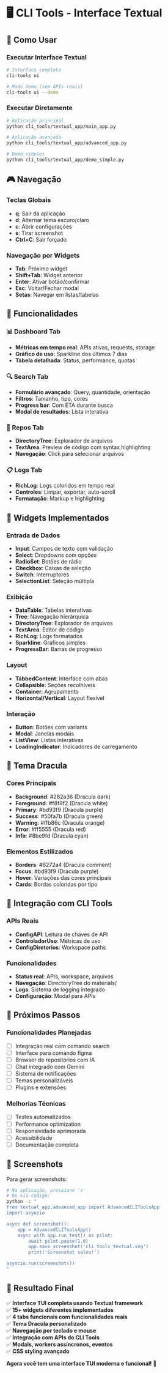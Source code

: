 # 🖥️ CLI Tools - Interface Textual

## 🚀 Como Usar

### Executar Interface Textual
```bash
# Interface completa
cli-tools ui

# Modo demo (sem APIs reais)
cli-tools ui --demo
```

### Executar Diretamente
```bash
# Aplicação principal
python cli_tools/textual_app/main_app.py

# Aplicação avançada
python cli_tools/textual_app/advanced_app.py

# Demo simples
python cli_tools/textual_app/demo_simple.py
```

## 🎮 Navegação

### Teclas Globais
- **q**: Sair da aplicação
- **d**: Alternar tema escuro/claro
- **c**: Abrir configurações
- **s**: Tirar screenshot
- **Ctrl+C**: Sair forçado

### Navegação por Widgets
- **Tab**: Próximo widget
- **Shift+Tab**: Widget anterior
- **Enter**: Ativar botão/confirmar
- **Esc**: Voltar/Fechar modal
- **Setas**: Navegar em listas/tabelas

## 🎯 Funcionalidades

### 📊 Dashboard Tab
- **Métricas em tempo real**: APIs ativas, requests, storage
- **Gráfico de uso**: Sparkline dos últimos 7 dias
- **Tabela detalhada**: Status, performance, quotas

### 🔍 Search Tab
- **Formulário avançado**: Query, quantidade, orientação
- **Filtros**: Tamanho, tipo, cores
- **Progress bar**: Com ETA durante busca
- **Modal de resultados**: Lista interativa

### 📁 Repos Tab
- **DirectoryTree**: Explorador de arquivos
- **TextArea**: Preview de código com syntax highlighting
- **Navegação**: Click para selecionar arquivos

### 📋 Logs Tab
- **RichLog**: Logs coloridos em tempo real
- **Controles**: Limpar, exportar, auto-scroll
- **Formatação**: Markup e highlighting

## 🎨 Widgets Implementados

### Entrada de Dados
- **Input**: Campos de texto com validação
- **Select**: Dropdowns com opções
- **RadioSet**: Botões de rádio
- **Checkbox**: Caixas de seleção
- **Switch**: Interruptores
- **SelectionList**: Seleção múltipla

### Exibição
- **DataTable**: Tabelas interativas
- **Tree**: Navegação hierárquica
- **DirectoryTree**: Explorador de arquivos
- **TextArea**: Editor de código
- **RichLog**: Logs formatados
- **Sparkline**: Gráficos simples
- **ProgressBar**: Barras de progresso

### Layout
- **TabbedContent**: Interface com abas
- **Collapsible**: Seções recolhíveis
- **Container**: Agrupamento
- **Horizontal/Vertical**: Layout flexível

### Interação
- **Button**: Botões com variants
- **Modal**: Janelas modais
- **ListView**: Listas interativas
- **LoadingIndicator**: Indicadores de carregamento

## 🎨 Tema Dracula

### Cores Principais
- **Background**: #282a36 (Dracula dark)
- **Foreground**: #f8f8f2 (Dracula white)
- **Primary**: #bd93f9 (Dracula purple)
- **Success**: #50fa7b (Dracula green)
- **Warning**: #ffb86c (Dracula orange)
- **Error**: #ff5555 (Dracula red)
- **Info**: #8be9fd (Dracula cyan)

### Elementos Estilizados
- **Borders**: #6272a4 (Dracula comment)
- **Focus**: #bd93f9 (Dracula purple)
- **Hover**: Variações das cores principais
- **Cards**: Bordas coloridas por tipo

## 🔧 Integração com CLI Tools

### APIs Reais
- **ConfigAPI**: Leitura de chaves de API
- **ControladorUso**: Métricas de uso
- **ConfigDiretorios**: Workspace paths

### Funcionalidades
- **Status real**: APIs, workspace, arquivos
- **Navegação**: DirectoryTree do materials/
- **Logs**: Sistema de logging integrado
- **Configuração**: Modal para APIs

## 🚀 Próximos Passos

### Funcionalidades Planejadas
- [ ] Integração real com comando search
- [ ] Interface para comando figma
- [ ] Browser de repositórios com IA
- [ ] Chat integrado com Gemini
- [ ] Sistema de notificações
- [ ] Temas personalizáveis
- [ ] Plugins e extensões

### Melhorias Técnicas
- [ ] Testes automatizados
- [ ] Performance optimization
- [ ] Responsividade aprimorada
- [ ] Acessibilidade
- [ ] Documentação completa

## 📸 Screenshots

Para gerar screenshots:
```bash
# Na aplicação, pressione 's'
# Ou via código:
python -c "
from textual_app.advanced_app import AdvancedCLIToolsApp
import asyncio

async def screenshot():
    app = AdvancedCLIToolsApp()
    async with app.run_test() as pilot:
        await pilot.pause(1.0)
        app.save_screenshot('cli_tools_textual.svg')
        print('Screenshot salvo!')

asyncio.run(screenshot())
"
```

## 🎉 Resultado Final

✅ **Interface TUI completa usando Textual framework**  
✅ **15+ widgets diferentes implementados**  
✅ **4 tabs funcionais com funcionalidades reais**  
✅ **Tema Dracula personalizado**  
✅ **Navegação por teclado e mouse**  
✅ **Integração com APIs do CLI Tools**  
✅ **Modals, workers assíncronos, eventos**  
✅ **CSS styling avançado**  

**Agora você tem uma interface TUI moderna e funcional! 🚀**
